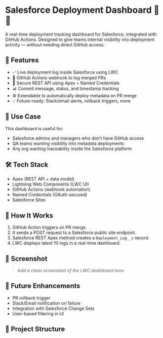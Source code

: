 # Salesforce Deployment Dashboard 🔧🚀

A real-time deployment tracking dashboard for Salesforce, integrated with GitHub Actions. Designed to give teams internal visibility into deployment activity — without needing direct GitHub access.

## 📌 Features

- ✅ Live deployment log inside Salesforce using LWC
- 🔁 GitHub Actions webhook to log merged PRs
- 🔐 Secure REST API using Apex + Named Credentials
- 📊 Commit message, status, and timestamp tracking
- ⚙️ Extendable to automatically deploy metadata on PR merge
- 💡 Future-ready: Slack/email alerts, rollback triggers, more

## 🎯 Use Case

This dashboard is useful for:
- Salesforce admins and managers who don’t have GitHub access
- QA teams wanting visibility into metadata deployments
- Any org wanting traceability inside the Salesforce platform

## 🛠️ Tech Stack

- Apex (REST API + data model)
- Lightning Web Components (LWC UI)
- GitHub Actions (webhook automation)
- Named Credentials (OAuth-secured)
- Salesforce Sites

## 🚀 How It Works

1. GitHub Action triggers on PR merge.
2. It sends a POST request to a Salesforce public site endpoint.
3. Salesforce REST Apex method creates a `Deployment_Log__c` record.
4. LWC displays latest 10 logs in a real-time dashboard.

## 📸 Screenshot

> _Add a clean screenshot of the LWC dashboard here_

## 🧪 Future Enhancements

- PR rollback trigger
- Slack/Email notification on failure
- Integration with Salesforce Change Sets
- User-based filtering in UI

## 📂 Project Structure

